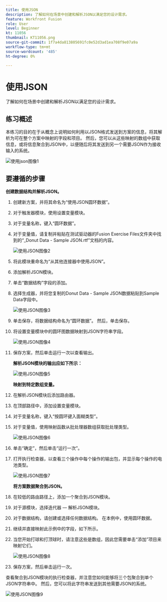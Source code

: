 ```yaml
---
title: 使用JSON
description: 了解如何在场景中创建和解析JSON以满足您的设计需求。
feature: Workfront Fusion
role: User
level: Beginner
kt: 11056
thumbnail: KT11056.png
source-git-commit: 1f7a4da813805691fc0e52d3ad1ea708f9e07a9a
workflow-type: tm+mt
source-wordcount: '485'
ht-degree: 0%

---
```



# 使用JSON

了解如何在场景中创建和解析JSON以满足您的设计需求。

## 练习概述

本练习的目的在于从概念上说明如何利用以JSON格式发送到方案的信息，将其解析为可在整个方案中映射的字段和项目。 然后，您可以从这些映射的数组中获取信息，或将信息聚合到JSON中，以便随后将其发送到另一个需要JSON作为接收输入的系统。

![使用json图像1](../12-exercises/assets/working-with-json-walkthrough-1.png)

## 要遵循的步骤

**创建数据结构并解析JSON。**

1. 创建新方案，并将其命名为“使用JSON圆环数据”。
1. 对于触发器模块，使用设置变量模块。
1. 对于变量名称，键入“圆环数据”。
1. 对于变量值，请复制并粘贴在测试驱动器的Fusion Exercise Files文件夹中找到的“_Donut Data - Sample JSON.rtf”文档的内容。

   ![使用JSON图像2](../12-exercises/assets/working-with-json-walkthrough-2.png)

1. 将此模块重命名为“从其他连接器中使用JSON”。
1. 添加解析JSON模块。
1. 单击“数据结构”字段的添加。
1. 选择生成器，并将您复制的Donut Data - Sample JSON数据粘贴到Sample Data字段中。

   ![使用JSON图像3](../12-exercises/assets/working-with-json-walkthrough-3.png)

1. 单击保存，将数据结构命名为“圆环数据”。 然后，单击保存。
1. 将设置变量模块中的圆环图数据映射到JSON字符串字段。

   ![使用JSON图像4](../12-exercises/assets/working-with-json-walkthrough-4.png)

1. 保存方案，然后单击运行一次以查看输出。

   **解析JSON模块的输出应如下所示：**

   ![使用JSON图像5](../12-exercises/assets/working-with-json-walkthrough-5.png)

   **映射到特定数组变量。**

1. 在解析JSON模块后添加路由器。
1. 在顶部路径中，添加设置变量模块。
1. 对于变量名称，键入“按圆环键入面糊类型”。
1. 对于变量值，使用映射函数从批处理器数组获取批处理类型。

   ![使用JSON图像6](../12-exercises/assets/working-with-json-walkthrough-6.png)

1. 单击“确定”，然后单击“运行一次”。
1. 打开执行检查器，以查看三个操作中每个操作的输出包，并显示每个操作的电池类型。

   ![使用JSON图像7](../12-exercises/assets/working-with-json-walkthrough-7.png)

   **将方案数据聚合到JSON。**

1. 在较低的路由路径上，添加一个聚合到JSON模块。
1. 对于源模块，选择迭代器 — 解析JSON模块。
1. 对于数据结构，请创建或选择任何数据结构。 在本例中，使用圆环数据。
1. 继续并直接映射此示例中的字段，如下所示。
1. 当您开始打球和打顶球时，请注意这些是数组，因此您需要单击“添加”项目来映射它们。

   ![使用JSON图像8](../12-exercises/assets/working-with-json-walkthrough-8.png)

1. 保存方案，然后单击运行一次。

查看聚合到JSON模块的执行检查器，并注意您如何能够将三个包聚合到单个JSON字符串中。 然后，您可以将此字符串发送到其他需要JSON的系统。

![使用JSON图像9](../12-exercises/assets/working-with-json-walkthrough-9.png)
